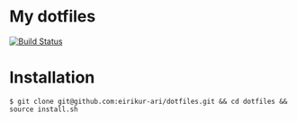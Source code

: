 # My dotfiles

[![Build Status](https://travis-ci.org/eirikur-ari/dotfiles.svg?branch=master)](https://travis-ci.org/eirikur-ari/dotfiles)

Installation
===

    $ git clone git@github.com:eirikur-ari/dotfiles.git && cd dotfiles && source install.sh
